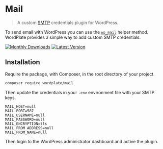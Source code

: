 # Mail

> A custom [SMTP](https://developer.wordpress.org/reference/hooks/phpmailer_init/) credentials plugin for WordPress.

To send email with WordPress you can use the [`wp_mail`](https://developer.wordpress.org/reference/functions/wp_mail) helper method. WordPlate provides a simple way to add custom SMTP credentials.

[![Monthly Downloads](https://badgen.net/packagist/dm/wordplate/mail)](https://packagist.org/packages/wordplate/mail/stats)
[![Latest Version](https://badgen.net/packagist/v/wordplate/mail)](https://packagist.org/packages/wordplate/mail)

## Installation

Require the package, with Composer, in the root directory of your project.

```sh
composer require wordplate/mail
```

Then update the credentials in your `.env` environment file with your SMTP keys.

```
MAIL_HOST=null
MAIL_PORT=587
MAIL_USERNAME=null
MAIL_PASSWORD=null
MAIL_ENCRYPTION=tls
MAIL_FROM_ADDRESS=null
MAIL_FROM_NAME=null
```

Then login to the WordPress administrator dashboard and active the plugin.

